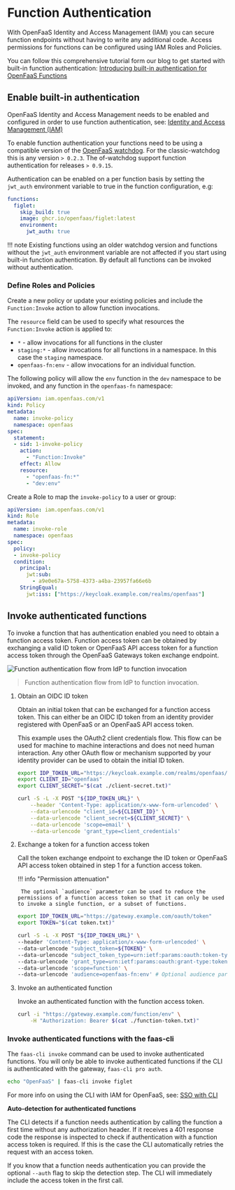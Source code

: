 # Function Authentication

With OpenFaaS Identity and Access Management (IAM) you can secure function endpoints without having to write any additional code. Access permissions for functions can be configured using IAM Roles and Policies.

You can follow this comprehensive tutorial form our blog to get started with built-in function authentication: [Introducing built-in authentication for OpenFaaS Functions](https://www.openfaas.com/blog/built-in-function-authentication/)

## Enable built-in authentication

OpenFaaS Identity and Access Management needs to be enabled and configured in order to use function authentication, see: [Identity and Access Management (IAM)](/openfaas-pro/iam/overview/#installation)

To enable function authentication your functions need to be using a compatible version of the [OpenFaaS watchdog](/architecture/watchdog/). For the classic-watchdog this is any version `> 0.2.3`. The of-watchdog support function authentication for releases `> 0.9.15`.

Authentication can be enabled on a per function basis by setting the `jwt_auth` environment variable to true in the function configuration, e.g:

```yaml
functions:
  figlet:
    skip_build: true
    image: ghcr.io/openfaas/figlet:latest
    environment:
      jwt_auth: true
```

!!! note
    Existing functions using an older watchdog version and functions without the `jwt_auth` environment variable are not affected if you start using built-in function authentication. By default all functions can be invoked without authentication.

### Define Roles and Policies

Create a new policy or update your existing policies and include the `Function:Invoke` action to allow function invocations.

The `resource` field can be used to specify what resources the `Function:Invoke` action is applied to:

- `*` - allow invocations for all functions in the cluster
- `staging:*` - allow invocations for all functions in a namespace. In this case the `staging` namespace.
- `openfaas-fn:env` - allow invocations for an individual function.

The following policy will allow the `env` function in the `dev` namespace to be invoked, and any function in the `openfaas-fn` namespace:

```yaml
apiVersion: iam.openfaas.com/v1
kind: Policy
metadata:
  name: invoke-policy
  namespace: openfaas
spec:
  statement:
  - sid: 1-invoke-policy
    action:
      - "Function:Invoke"
    effect: Allow
    resource:
      - "openfaas-fn:*"
      - "dev:env"

```

Create a Role to map the `invoke-policy` to a user or group:

```yaml
apiVersion: iam.openfaas.com/v1
kind: Role
metadata:
  name: invoke-role
  namespace: openfaas
spec:
  policy:
  - invoke-policy
  condition:
    principal:
      jwt:sub:
        - a9e0e67a-5758-4373-a4ba-23957fa66e6b
    StringEqual:
      jwt:iss: ["https://keycloak.example.com/realms/openfaas"]
```


## Invoke authenticated functions

To invoke a function that has authentication enabled you need to obtain a function access token. Function access token can be obtained by exchanging a valid ID token or OpenFaaS API access token for a function access token through the OpenFaaS Gateways token exchange endpoint.

![Function authentication flow from IdP to function invocation](/images/iam/function-authentication.png)
> Function authentication flow from IdP to function invocation.

1. Obtain an OIDC ID token
    
    Obtain an initial token that can be exchanged for a function access token. This can either be an OIDC ID token from an identity provider registered with OpenFaaS or an OpenFaaS API access token.
    
    This example uses the OAuth2 client credentials flow. This flow can be used for machine to machine interactions and does not need human interaction. Any other OAuth flow or mechanism supported by your identity provider can be used to obtain the initial ID token.

    ```bash
    export IDP_TOKEN_URL="https://keycloak.example.com/realms/openfaas/protocol/openid-connect/token"
    export CLIENT_ID="openfaas"
    export CLIENT_SECRET="$(cat ./client-secret.txt)"

    curl -S -L -X POST "${IDP_TOKEN_URL}" \
        --header 'Content-Type: application/x-www-form-urlencoded' \
        --data-urlencode "client_id=${CLIENT_ID}" \
        --data-urlencode "client_secret=${CLIENT_SECRET}" \
        --data-urlencode 'scope=email' \
        --data-urlencode 'grant_type=client_credentials'
    ```

2. Exchange a token for a function access token

    Call the token exchange endpoint to exchange the ID token or OpenFaaS API access token obtained in step 1 for a function access token.

    !!! info "Permission attenuation"
    
        The optional `audience` parameter can be used to reduce the permissions of a function access token so that it can only be used to invoke a single function, or a subset of functions.

    ```bash
    export IDP_TOKEN_URL="https://gateway.example.com/oauth/token" 
    export TOKEN="$(cat token.txt)"

    curl -S -L -X POST "${IDP_TOKEN_URL}" \
    --header 'Content-Type: application/x-www-form-urlencoded' \
    --data-urlencode "subject_token=${TOKEN}" \
    --data-urlencode "subject_token_type=urn:ietf:params:oauth:token-type:id_token" \
    --data-urlencode 'grant_type=urn:ietf:params:oauth:grant-type:token-exchange' \
    --data-urlencode 'scope=function' \
    --data-urlencode 'audience=openfaas-fn:env' # Optional audience parameter
    ```

3. Invoke an authenticated function

    Invoke an authenticated function with the function access token.

    ```bash
    curl -i "https://gateway.example.com/function/env" \
        -H "Authorization: Bearer $(cat ./function-token.txt)"
    ```

### Invoke authenticated functions with the faas-cli
 
The `faas-cli invoke` command can be used to invoke authenticated functions. You will only be able to invoke authenticated functions if the CLI is authenticated with the gateway, `faas-cli pro auth`.

```bash
echo "OpenFaaS" | faas-cli invoke figlet
```

For more info on using the CLI with IAM for OpenFaaS, see: [SSO with CLI](/openfaas-pro/sso/cli/)

**Auto-detection for authenticated functions**

The CLI detects if a function needs authentication by calling the function a first time without any authorization header. If it receives a 401 response code the response is inspected to check if authentication with a function access token is required. If this is the case the CLI automatically retries the request with an access token.

If you know that a function needs authentication you can provide the optional `--auth` flag to skip the detection step. The CLI will immediately include the access token in the first call.